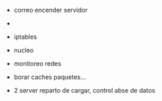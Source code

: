 


- correo encender servidor


- 







- iptables
- nucleo
- monitoreo redes
- borar caches paquetes...

 - 2 server reparto de cargar, control abse de datos
  

